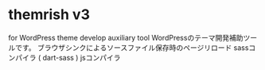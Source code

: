 # themrish v3

for WordPress theme develop auxiliary tool
WordPressのテーマ開発補助ツールです。
ブラウザシンクによるソースファイル保存時のページリロード sassコンパイラ ( dart-sass ) jsコンパイラ